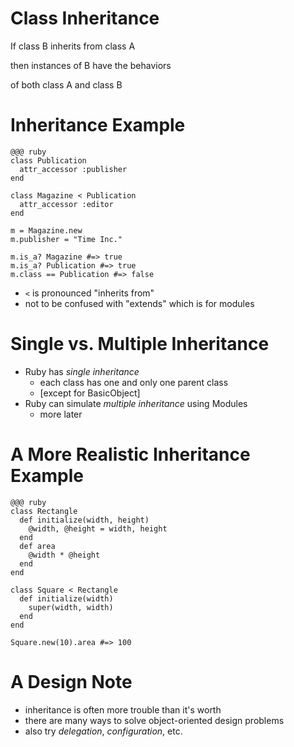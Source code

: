 <!SLIDE subsection >
# Class Inheritance

<!SLIDE>
If class B inherits from class A

then instances of B have the behaviors

of both class A and class B

<!SLIDE>
# Inheritance Example

    @@@ ruby
    class Publication
      attr_accessor :publisher
    end
    
    class Magazine < Publication
      attr_accessor :editor
    end

    m = Magazine.new
    m.publisher = "Time Inc."

    m.is_a? Magazine #=> true
    m.is_a? Publication #=> true
    m.class == Publication #=> false
    
<!SLIDE>
* `<` is pronounced "inherits from"
* not to be confused with "extends" which is for modules

<!SLIDE incremental>
# Single vs. Multiple Inheritance
* Ruby has *single inheritance*
  * each class has one and only one parent class
  * [except for BasicObject]
* Ruby can simulate *multiple inheritance* using Modules
  * more later

<!SLIDE>
# A More Realistic Inheritance Example

    @@@ ruby
    class Rectangle
      def initialize(width, height)
        @width, @height = width, height
      end
      def area
        @width * @height
      end
    end
    
    class Square < Rectangle
      def initialize(width)
        super(width, width)
      end
    end

    Square.new(10).area #=> 100

<!SLIDE>

# A Design Note

* inheritance is often more trouble than it's worth
* there are many ways to solve object-oriented design problems
* also try *delegation*, *configuration*, etc.


